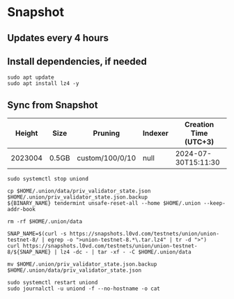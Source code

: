 # Snapshot

## Updates every 4 hours

## Install dependencies, if needed
```
sudo apt update
sudo apt install lz4 -y
```

## Sync from Snapshot
| Height  | Size | Pruning | Indexer | Creation Time (UTC+3) |
| --------- | --------- | --------- | --------- | --------- |
| 2023004  | 0.5GB  | custom/100/0/10 | null | 2024-07-30T15:11:30 |

```
sudo systemctl stop uniond

cp $HOME/.union/data/priv_validator_state.json $HOME/.union/priv_validator_state.json.backup
${BINARY_NAME} tendermint unsafe-reset-all --home $HOME/.union --keep-addr-book

rm -rf $HOME/.union/data 

SNAP_NAME=$(curl -s https://snapshots.l0vd.com/testnets/union/union-testnet-8/ | egrep -o ">union-testnet-8.*\.tar.lz4" | tr -d ">")
curl https://snapshots.l0vd.com/testnets/union/union-testnet-8/${SNAP_NAME} | lz4 -dc - | tar -xf - -C $HOME/.union/data

mv $HOME/.union/priv_validator_state.json.backup $HOME/.union/data/priv_validator_state.json

sudo systemctl restart uniond
sudo journalctl -u uniond -f --no-hostname -o cat
```
